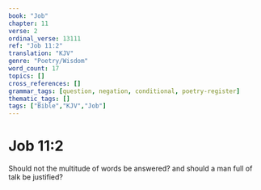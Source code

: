 ```yaml
---
book: "Job"
chapter: 11
verse: 2
ordinal_verse: 13111
ref: "Job 11:2"
translation: "KJV"
genre: "Poetry/Wisdom"
word_count: 17
topics: []
cross_references: []
grammar_tags: [question, negation, conditional, poetry-register]
thematic_tags: []
tags: ["Bible","KJV","Job"]
---
```


# Job 11:2

Should not the multitude of words be answered? and should a man full of talk be justified?
